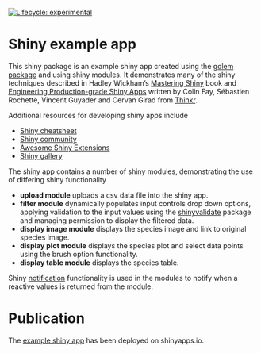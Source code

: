
<!-- README.md is generated from README.Rmd. Please edit that file -->
<!-- badges: start -->

[![Lifecycle:
experimental](https://img.shields.io/badge/lifecycle-experimental-orange.svg)](https://lifecycle.r-lib.org/articles/stages.html#experimental)
<!-- badges: end -->

# Shiny example app

This shiny package is an example shiny app created using the [golem
package](https://github.com/ThinkR-open/golem) and using shiny modules.
It demonstrates many of the shiny techniques described in Hadley
Wickham’s [Mastering Shiny](https://mastering-shiny.org/) book and
[Engineering Production-grade Shiny
Apps](https://engineering-shiny.org/) written by Colin Fay, Sébastien
Rochette, Vincent Guyader and Cervan Girad from
[Thinkr](https://rtask.thinkr.fr/).

Additional resources for developing shiny apps include

-   [Shiny
    cheatsheet](https://shiny.rstudio.com/images/shiny-cheatsheet.pdf)
-   [Shiny community](https://community.rstudio.com/c/shiny/8)
-   [Awesome Shiny
    Extensions](https://github.com/nanxstats/awesome-shiny-extensions)
-   [Shiny gallery](https://shiny.rstudio.com/gallery/)

The shiny app contains a number of shiny modules, demonstrating the use
of differing shiny functionality

-   **upload module** uploads a csv data file into the shiny app.
-   **filter module** dynamically populates input controls drop down
    options, applying validation to the input values using the
    [shinyvalidate]((https://rstudio.github.io/shinyvalidate)) package
    and managing permission to display the filtered data.
-   **display image module** displays the species image and link to
    original species image.
-   **display plot module** displays the species plot and select data
    points using the brush option functionality.
-   **display table module** displays the species table.

Shiny
[notification](https://shiny.rstudio.com/articles/notifications.html)
functionality is used in the modules to notify when a reactive values is
returned from the module.

# Publication

The [example shiny app](https://gcfrench.shinyapps.io/shinystore) has
been deployed on shinyapps.io.
